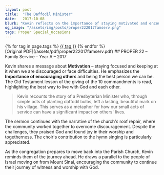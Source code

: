 ```yaml
---
layout: post
title:  "The Daffodil Minister"
date:   2017-10-08
blurb: "Kevin reflects on the importance of staying motivated and encouraging others, using the story of a Presbyterian Minister who planted daffodils to leave a beautiful mark on his village. The sermon also touches on the community's efforts to repair the church roof, likening the task to eating an elephant in small pieces, and celebrates the togetherness and worship experienced during this time."
og_image: "/assets/img/posts/proper222017famserv.png"
tags: Proper Special_Occasions
---    
```

<div class="tag-pills">
    {% for tag in page.tags %}
    <a href="{{ site.baseurl }}/tag/{{ tag | slugify }}" class="tag-pill">{{ tag }}</a>
    {% endfor %}
</div>
[Original PDF](/assets/pdf/proper222017famserv.pdf)
## PROPER 22 – Family Service – Year A – 2017

Kevin shares a message about **Motivation** – staying focused and keeping at it when we are discouraged or face difficulties. He emphasizes the **Importance of encouraging others** and being the best person we can be. The Old Testament lesson of the giving of the 10 commandments is read, highlighting the best way to live with God and each other.

> Kevin recounts the story of a Presbyterian Minister who, through simple acts of planting daffodil bulbs, left a lasting, beautiful mark on his village. This serves as a metaphor for how our small acts of service can have a significant impact on others' lives.

The sermon continues with the narrative of the church's roof repair, where the community worked together to overcome discouragement. Despite the challenges, they praised God and found joy in their worship and togetherness. The choir's contribution to the hymn singing is particularly appreciated.

As the congregation prepares to move back into the Parish Church, Kevin reminds them of the journey ahead. He draws a parallel to the people of Israel moving on from Mount Sinai, encouraging the community to continue their journey of witness and worship with God.
